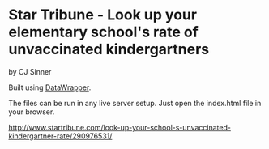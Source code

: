 Star Tribune - Look up your elementary school's rate of unvaccinated kindergartners
================

by CJ Sinner

Built using [DataWrapper](https://github.com/datawrapper/datawrapper).

The files can be run in any live server setup. Just open the index.html file in your browser.

http://www.startribune.com/look-up-your-school-s-unvaccinated-kindergartner-rate/290976531/
